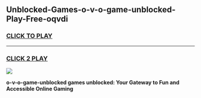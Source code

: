 
## Unblocked-Games-o-v-o-game-unblocked-Play-Free-oqvdi
<h3>
<a href="https://premium76.site?title=o-v-o-game-unblocked&ref=19M">CLICK TO PLAY</a></h3>
<hr>

<h3>
<a href="https://premium76.site?title=o-v-o-game-unblocked&ref=19M">CLICK 2 PLAY</a>
  
</h3>

<a href="https://premium76.site?title=o-v-o-game-unblocked&ref=19M"><img src="https://clearcache.store/games.png"></a>


**o-v-o-game-unblocked games unblocked: Your Gateway to Fun and Accessible Online Gaming**
